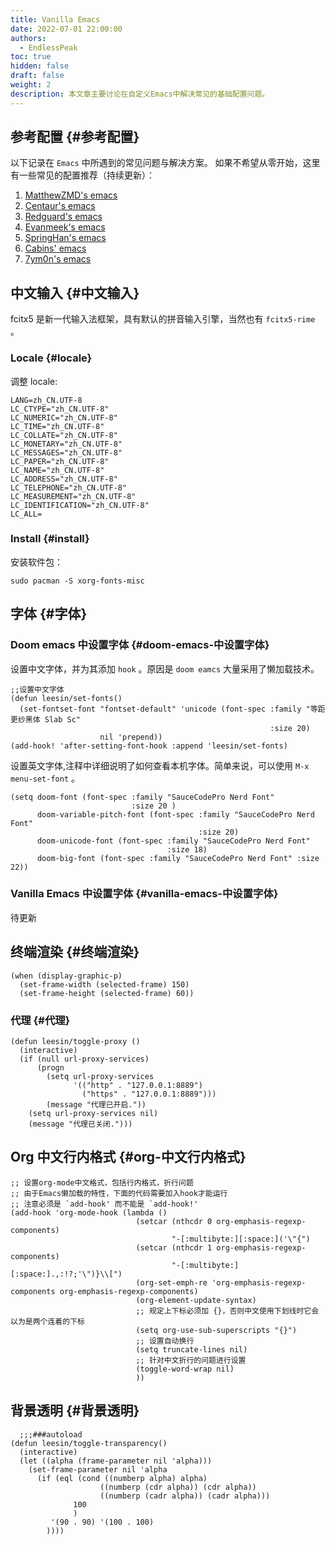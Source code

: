 ```yaml
---
title: Vanilla Emacs
date: 2022-07-01 22:00:00
authors:
  - EndlessPeak
toc: true
hidden: false
draft: false
weight: 2
description: 本文章主要讨论在自定义Emacs中解决常见的基础配置问题。
---
```


## 参考配置 {#参考配置}

以下记录在 `Emacs` 中所遇到的常见问题与解决方案。
如果不希望从零开始，这里有一些常见的配置推荐（持续更新）：

1.  [MatthewZMD's emacs](https://github.com/MatthewZMD/.emacs.d)
2.  [Centaur's emacs](https://github.com/seagle0128/.emacs.d)
3.  [Redguard's emacs](https://github.com/redguardtoo/emacs.d)
4.  [Evanmeek's emacs](https://github.com/evanmeek/.emacs.d)
5.  [SpringHan's emacs](https://github.com/springhan/.emacs.d)
6.  [Cabins' emacs](https://github.com/cabins/.emacs.d)
7.  [7ym0n's emacs](https://github.com/7ym0n/dotfairy)


## 中文输入 {#中文输入}

fcitx5 是新一代输入法框架，具有默认的拼音输入引擎，当然也有 `fcitx5-rime` 。


### Locale {#locale}

调整 locale:

```text
LANG=zh_CN.UTF-8
LC_CTYPE="zh_CN.UTF-8"
LC_NUMERIC="zh_CN.UTF-8"
LC_TIME="zh_CN.UTF-8"
LC_COLLATE="zh_CN.UTF-8"
LC_MONETARY="zh_CN.UTF-8"
LC_MESSAGES="zh_CN.UTF-8"
LC_PAPER="zh_CN.UTF-8"
LC_NAME="zh_CN.UTF-8"
LC_ADDRESS="zh_CN.UTF-8"
LC_TELEPHONE="zh_CN.UTF-8"
LC_MEASUREMENT="zh_CN.UTF-8"
LC_IDENTIFICATION="zh_CN.UTF-8"
LC_ALL=
```


### Install {#install}

安装软件包：

```shell
sudo pacman -S xorg-fonts-misc
```


## 字体 {#字体}


### Doom emacs 中设置字体 {#doom-emacs-中设置字体}

设置中文字体，并为其添加 `hook` 。原因是 `doom eamcs` 大量采用了懒加载技术。

```emacs-lisp
;;设置中文字体
(defun leesin/set-fonts()
  (set-fontset-font "fontset-default" 'unicode (font-spec :family "等距更纱黑体 Slab Sc"
                                                          :size 20)
                    nil 'prepend))
(add-hook! 'after-setting-font-hook :append 'leesin/set-fonts)
```

设置英文字体,注释中详细说明了如何查看本机字体。简单来说，可以使用 `M-x menu-set-font` 。

```emacs-lisp
(setq doom-font (font-spec :family "SauceCodePro Nerd Font"
                           :size 20 )
      doom-variable-pitch-font (font-spec :family "SauceCodePro Nerd Font"
                                          :size 20)
      doom-unicode-font (font-spec :family "SauceCodePro Nerd Font"
                                   :size 18)
      doom-big-font (font-spec :family "SauceCodePro Nerd Font" :size 22))
```


### Vanilla Emacs 中设置字体 {#vanilla-emacs-中设置字体}

待更新


## 终端渲染 {#终端渲染}

```emacs-lisp
(when (display-graphic-p)
  (set-frame-width (selected-frame) 150)
  (set-frame-height (selected-frame) 60))
```


### 代理 {#代理}

```emacs-lisp
(defun leesin/toggle-proxy ()
  (interactive)
  (if (null url-proxy-services)
      (progn
        (setq url-proxy-services
              '(("http" . "127.0.0.1:8889")
                ("https" . "127.0.0.1:8889")))
        (message "代理已开启."))
    (setq url-proxy-services nil)
    (message "代理已关闭.")))
```


## Org 中文行内格式 {#org-中文行内格式}

```emacs-lisp
;; 设置org-mode中文格式，包括行内格式，折行问题
;; 由于Emacs懒加载的特性，下面的代码需要加入hook才能运行
;; 注意必须是 `add-hook' 而不能是 `add-hook!'
(add-hook 'org-mode-hook (lambda ()
                            (setcar (nthcdr 0 org-emphasis-regexp-components)
                                    "-[:multibyte:][:space:]('\"{")
                            (setcar (nthcdr 1 org-emphasis-regexp-components)
                                    "-[:multibyte:][:space:].,:!?;'\")}\\[")
                            (org-set-emph-re 'org-emphasis-regexp-components org-emphasis-regexp-components)
                            (org-element-update-syntax)
                            ;; 规定上下标必须加 {}，否则中文使用下划线时它会以为是两个连着的下标
                            (setq org-use-sub-superscripts "{}")
                            ;; 设置自动换行
                            (setq truncate-lines nil)
                            ;; 针对中文折行的问题进行设置
                            (toggle-word-wrap nil)
                            ))
```


## 背景透明 {#背景透明}

```emacs-lisp
  ;;;###autoload
(defun leesin/toggle-transparency()
  (interactive)
  (let ((alpha (frame-parameter nil 'alpha)))
    (set-frame-parameter nil 'alpha
      (if (eql (cond ((numberp alpha) alpha)
                    ((numberp (cdr alpha)) (cdr alpha))
                    ((numberp (cadr alpha)) (cadr alpha)))
              100
              )
         '(90 . 90) '(100 . 100)
        ))))
```
